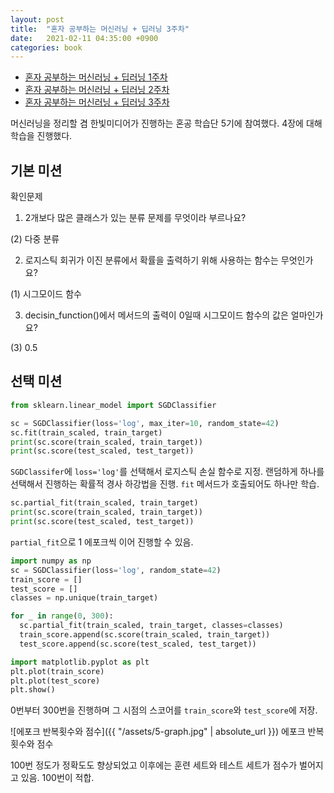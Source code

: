 ```yaml
---
layout: post
title:  "혼자 공부하는 머신러닝 + 딥러닝 3주차"
date:   2021-02-11 04:35:00 +0900
categories: book
---
```


* [혼자 공부하는 머신러닝 + 딥러닝 1주차](http://dalinaum.github.io/book/2021/01/28/hongong-ml-1.html)
* [혼자 공부하는 머신러닝 + 딥러닝 2주차](http://dalinaum.github.io/book/2021/02/10/hongong-ml-2.html)
* [혼자 공부하는 머신러닝 + 딥러닝 3주차](http://dalinaum.github.io/book/2021/02/11/hongong-ml-3.html)

머신러닝을 정리할 겸 한빛미디어가 진행하는 혼공 학습단 5기에 참여했다. 4장에 대해 학습을 진행했다.

## 기본 미션

확인문제

1. 2개보다 많은 클래스가 있는 분류 문제를 무엇이라 부르나요?

(2) 다중 분류

2. 로지스틱 회귀가 이진 분류에서 확률을 출력하기 위해 사용하는 함수는 무엇인가요?

(1) 시그모이드 함수

3. decisin_function()에서 메서드의 출력이 0일때 시그모이드 함수의 값은 얼마인가요?

(3) 0.5

## 선택 미션

```py
from sklearn.linear_model import SGDClassifier

sc = SGDClassifier(loss='log', max_iter=10, random_state=42)
sc.fit(train_scaled, train_target)
print(sc.score(train_scaled, train_target))
print(sc.score(test_scaled, test_target))
```

`SGDClassifer`에 `loss='log'`를 선택해서 로지스틱 손실 함수로 지정. 랜덤하게 하나를 선택해서 진행하는 확률적 경사 하강법을 진행. `fit` 메서드가 호출되어도 하나만 학습.

```py
sc.partial_fit(train_scaled, train_target)
print(sc.score(train_scaled, train_target))
print(sc.score(test_scaled, test_target))
```

`partial_fit`으로 1 에포크씩 이어 진행할 수 있음.

```py
import numpy as np
sc = SGDClassifier(loss='log', random_state=42)
train_score = []
test_score = []
classes = np.unique(train_target)

for _ in range(0, 300):
  sc.partial_fit(train_scaled, train_target, classes=classes)
  train_score.append(sc.score(train_scaled, train_target))
  test_score.append(sc.score(test_scaled, test_target))

import matplotlib.pyplot as plt
plt.plot(train_score)
plt.plot(test_score)
plt.show()
```

0번부터 300번을 진행하며 그 시점의 스코어를 `train_score`와 `test_score`에 저장. 

![에포크 반복횟수와 점수]({{ "/assets/5-graph.jpg" | absolute_url }})
에포크 반복횟수와 점수

100번 정도가 정확도도 향상되었고 이후에는 훈련 세트와 테스트 세트가 점수가 벌어지고 있음. 100번이 적합.